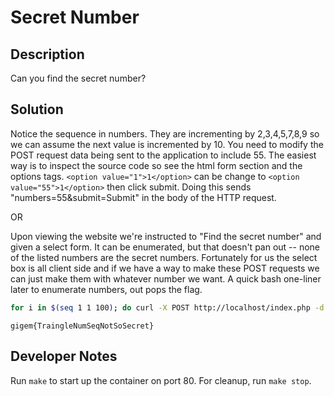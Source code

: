 # Secret Number

## Description
Can you find the secret number?

## Solution
Notice the sequence in numbers. They are incrementing by 2,3,4,5,7,8,9 so we can assume the next value is incremented by 10. You need to modify the POST request data being sent to the application to include 55. The easiest way is to inspect the source code so see the html form section and the options tags. `<option value="1">1</option>` can be change to `<option value="55">1</option>` then click submit. Doing this sends "numbers=55&submit=Submit" in the body of the HTTP request.

OR 

Upon viewing the website we're instructed to "Find the secret number" and given a select form. It can be enumerated, but that doesn't pan out -- none of the listed numbers are the secret numbers. Fortunately for us the select box is all client side and if we have a way to make these POST requests we can just make them with whatever number we want. A quick bash one-liner later to enumerate numbers, out pops the flag. 

```bash
for i in $(seq 1 1 100); do curl -X POST http://localhost/index.php -d numbers=$i 2>/dev/null | rg gigem ; done;
```
`gigem{TraingleNumSeqNotSoSecret}`


## Developer Notes
Run `make` to start up the container on port 80. For cleanup, run `make stop`.
